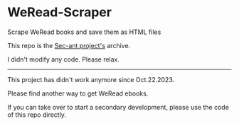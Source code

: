 # WeRead-Scraper
Scrape WeRead books and save them as HTML files

This repo is the [Sec-ant project's](https://github.com/Sec-ant/weread-scraper) archive.

I didn't modify any code. Please relax.

---

This project has didn't work anymore since Oct.22.2023.

Please find another way to get WeRead ebooks.

If you can take over to start a secondary development, please use the code of this repo directly.
